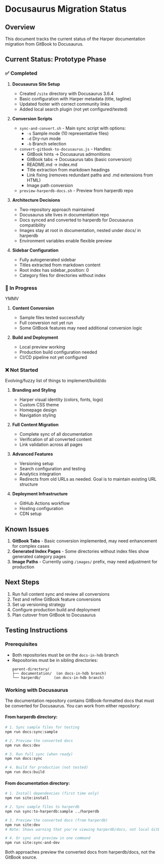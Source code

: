 # Docusaurus Migration Status

## Overview

This document tracks the current status of the Harper documentation migration from GitBook to Docusaurus.

## Current Status: Prototype Phase

### ✅ Completed

1. **Docusaurus Site Setup**
   - Created `/site` directory with Docusaurus 3.6.4
   - Basic configuration with Harper metadata (title, tagline)
   - Updated footer with correct community links
   - Added local search plugin (not yet configured/tested)

2. **Conversion Scripts**
   - `sync-and-convert.sh` - Main sync script with options:
     - `-s` Sample mode (10 representative files)
     - `-d` Dry-run mode
     - `-b` Branch selection
   - `convert-gitbook-to-docusaurus.js` - Handles:
     - GitBook hints → Docusaurus admonitions
     - GitBook tabs → Docusaurus tabs (basic conversion)
     - README.md → index.md
     - Title extraction from markdown headings
     - Link fixing (removes redundant paths and .md extensions from HTML)
     - Image path conversion
   - `preview-harperdb-docs.sh` - Preview from harperdb repo

3. **Architecture Decisions**
   - Two-repository approach maintained
   - Docusaurus site lives in documentation repo
   - Docs synced and converted to harperdb for Docusaurus compatibility
   - Images stay at root in documentation, nested under docs/ in harperdb
   - Environment variables enable flexible preview

4. **Sidebar Configuration**
   - Fully autogenerated sidebar
   - Titles extracted from markdown content
   - Root index has sidebar_position: 0
   - Category files for directories without index

### 🚧 In Progress

YMMV

1. **Content Conversion**
   - Sample files tested successfully
   - Full conversion not yet run
   - Some GitBook features may need additional conversion logic

2. **Build and Deployment**
   - Local preview working
   - Production build configuration needed
   - CI/CD pipeline not yet configured

### ❌ Not Started

Evolving/fuzzy list of things to implement/build/do

1. **Branding and Styling**
   - Harper visual identity (colors, fonts, logo)
   - Custom CSS theme
   - Homepage design
   - Navigation styling

1. **Full Content Migration**
   - Complete sync of all documentation
   - Verification of all converted content
   - Link validation across all pages

1. **Advanced Features**
   - Versioning setup
   - Search configuration and testing
   - Analytics integration
   - Redirects from old URLs as needed. Goal is to maintain existing URL structure

1. **Deployment Infrastructure**
   - GitHub Actions workflow
   - Hosting configuration
   - CDN setup

## Known Issues

1. **GitBook Tabs** - Basic conversion implemented, may need enhancement for complex cases
1. **Generated Index Pages** - Some directories without index files show generated category pages
1. **Image Paths** - Currently using `/images/` prefix, may need adjustment for production

## Next Steps

1. Run full content sync and review all conversions
1. Test and refine GitBook feature conversions
1. Set up versioning strategy
1. Configure production build and deployment
1. Plan cutover from GitBook to Docusaurus

## Testing Instructions

### Prerequisites

- Both repositories must be on the `docs-in-hdb` branch
- Repositories must be in sibling directories:
  ```
  parent-directory/
  ├── documentation/  (on docs-in-hdb branch)
  └── harperdb/      (on docs-in-hdb branch)
  ```

### Working with Docusaurus

The documentation repository contains GitBook-formatted docs that must be converted for Docusaurus.
You can work from either repository:

#### From harperdb directory:
```bash
# 1. Sync sample files for testing
npm run docs:sync:sample

# 2. Preview the converted docs
npm run docs:dev

# 3. Run full sync (when ready)
npm run docs:sync

# 4. Build for production (not tested)
npm run docs:build
```

#### From documentation directory:
```bash
# 1. Install dependencies (first time only)
npm run site:install

# 2. Sync sample files to harperdb
npm run sync:to-harperdb:sample ../harperdb

# 3. Preview the converted docs (from harperdb)
npm run site:dev
# Note: Shows warning that you're viewing harperdb/docs, not local GitBook docs

# 4. Or sync and preview in one command
npm run site:sync-and-dev
```

Both approaches preview the converted docs from harperdb/docs, not the GitBook source.
